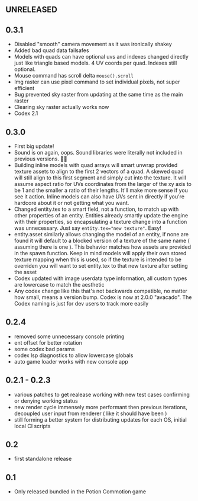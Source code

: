 ## UNRELEASED

## 0.3.1

- Disabled "smooth" camera movement as it was ironically shakey
- Added bad quad data failsafes
- Models with quads can have optional uvs and indexes changed directly just like triangle based models. 4 UV coords per quad. Indexes still optional.
- Mouse command has scroll delta `mouse().scroll`
- Img raster can use pixel command to set individual pixels, not super efficient
- Bug prevented sky raster from updating at the same time as the main raster
- Clearing sky raster actually works now
- Codex 2.1

## 0.3.0

- First big update!
- Sound is on again, oops. Sound libraries were literally not included in previous versions. 🤦‍♂️
- Building inline models with quad arrays will smart unwrap provided texture assets to align to the first 2 vectors of a quad. A skewed quad will still align to this first segment and simply cut into the texture. It will assume aspect ratio for UVs coordinates from the larger of the xy axis to be 1 and the smaller a ratio of their lengths. It'll make more sense if you see it action. Inline models can also have UVs sent in directly if you're hardcore about it or not getting what you want.
- Changed entity.tex to a smart field, not a function, to match up with other properties of an entity. Entities already smartly update the engine with their properties, so encapsulating a texture change into a function was unnecessary. Just say `entity.tex="new texture"`. Easy!
- entity.asset similarly allows changing the model of an entity, if none are found it will default to a blocked version of a texture of the same name ( assuming there is one ). This behavior matches how assets are provided in the spawn function. Keep in mind models will apply their own stored texture mapping when this is used, so if the texture is intended to be overriden you will want to set entity.tex to that new texture after setting the asset
- Codex updated with image userdata type information, all custom types are lowercase to match the aesthetic
- Any codex change like this that's not backwards compatible, no matter how small, means a version bump. Codex is now at 2.0.0 "avacado". The Codex naming is just for dev users to track more easily

## 0.2.4

- removed some unnecessary console printing
- ent offset for better rotation
- some codex bad params
- codex lsp diagnostics to allow lowercase globals
- auto game loader works with new console app

## 0.2.1 - 0.2.3

- various patches to get realease working with new test cases confirming or denying working status
- new render cycle immensely more performant then previous iterations, decoupled user input from renderer ( like it should have been )
- still forming a better system for distributing updates for each OS, initial local CI scripts

## 0.2

- first standalone release

## 0.1

- Only released bundled in the Potion Commotion game
